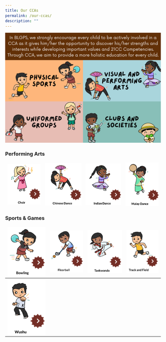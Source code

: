 ```yaml
---
title: Our CCAs
permalink: /our-ccas/
description: ""
---
```

![](/images/Website%20-%20CCA%20brief.png)

<h3>Performing Arts</h3>

<table>
<thead>
  <tr>
    <td><a href="/our-ccas/Performing-Arts/choir/"><img src="/images/choir1.png"  style="width:100%"></a></td>
    <td><a href="/our-ccas/Performing-Arts/choir/"><img src="/images/chinese%20dance.png"  style="width:100%"></a></td>
    <td><a href="/our-ccas/Performing-Arts/indian-dance/"><img src="/images/indian%20dance1.png"  style="width:100%"></a></td>
    <td><a href="/our-ccas/Performing-Arts/malay-dance/"><img src="/images/malay%20dance.png"  style="width:100%"></a></td>
  </tr>
</thead>
</table>

<h3>Sports & Games</h3>

<table>
<thead>
  <tr>
    <td><a href="/our-ccas/Performing-Arts/choir/"><img src="/images/bowling.png"  style="width:100%"></a></td>
    <td><a href="/our-ccas/Performing-Arts/choir/"><img src="/images/floorball.png"  style="width:100%"></a></td>
    <td><a href="/our-ccas/Performing-Arts/indian-dance/"><img src="/images/taekwondo.png"  style="width:100%"></a></td>
    <td><a href="/our-ccas/Performing-Arts/malay-dance/"><img src="/images/track%20and%20field.png"  style="width:100%"></a></td>
  </tr>
</thead>
<tbody>
  <tr>
    <td><a href="/our-ccas/Performing-Arts/malay-dance/"><img src="/images/wushu.png"  style="width:100%"></a></td>
  </tr>
</tbody>
</table>
